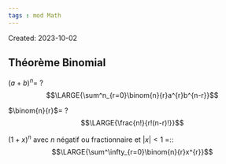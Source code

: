 ```yaml
---
tags : mod Math
---
```

Created: 2023-10-02

## Théorème Binomial
$(a+b)^{n}$=
?
$$\LARGE{\sum^n_{r=0}\binom{n}{r}a^{r}b^{n-r}}$$

$\binom{n}{r}$=
?
$$\LARGE{\frac{n!}{r!(n-r)!}}$$

$(1+x)^{n}$ avec $n$ négatif ou fractionnaire et $|x|<1$ =::$$\LARGE{\sum^\infty_{r=0}\binom{n}{r}x^{r}}$$